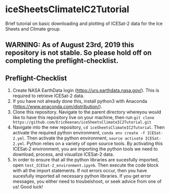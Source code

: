 # iceSheetsClimateIC2Tutorial
Brief tutorial on basic downloading and plotting of ICESat-2 data for the Ice Sheets and Climate group.
## WARNING: As of August 23rd, 2019 this repository is not stable. So please hold off on completing the preflight-checklist. 
## Preflight-Checklist
1. Create NASA EarthData login (https://urs.earthdata.nasa.gov/). This is required to retrieve ICESat-2 data.
2. If you have not already done this, install python3 with Anaconda (https://www.anaconda.com/distribution/).
3. Clone this repository. Navigate to the parent directory whereyou would like to have this repository live on your machine, then run `git clone https://github.com/EricKeenan/iceSheetsClimateIC2Tutorial.git` 
4. Navigate into the new repository, `cd iceSheetsClimateIC2Tutorial`. Then activate the required python environment, `conda env create -f ICESat-2.yml`. Then activate the python environment, `source activate ICESat-2.yml`. Python relies on a variety of open source tools. By activating this ICESat-2 environment, you are importing the python tools we need to download, process, and visualize ICESat-2 data. 
5. In order to ensure that all the python libraries are sucesfully imported, open `test_ICESat-2_environment.ipynb`. Then execute the code block with all the import statements. If not errors occur, then you have sucesfully imported all necessary python libraries. If you get error messages, you either need to troubelshoot, or seek advice from one of us! Good luck!   
